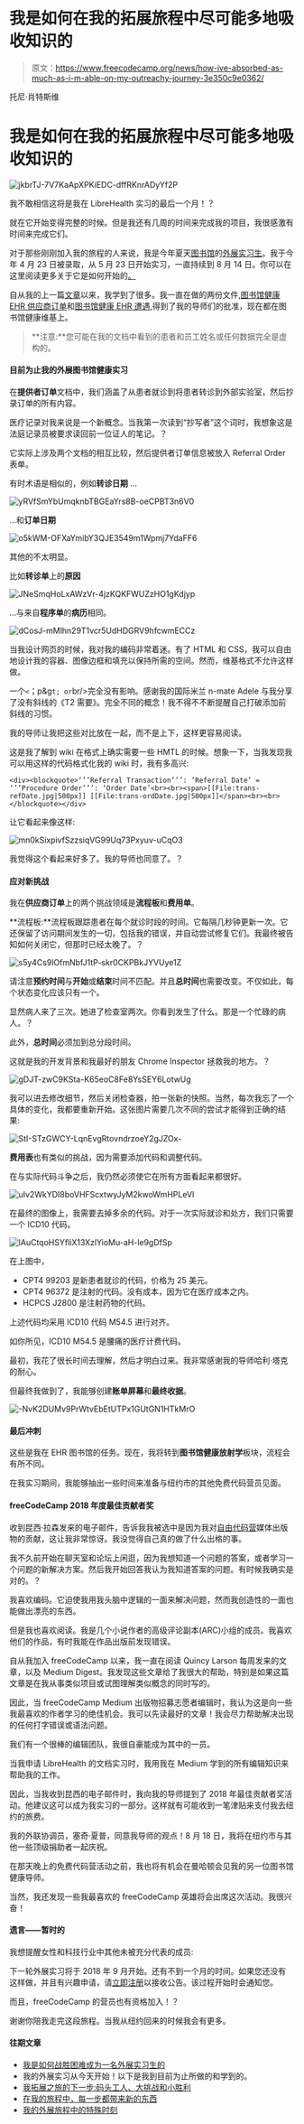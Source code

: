 # 我是如何在我的拓展旅程中尽可能多地吸收知识的

> 原文：<https://www.freecodecamp.org/news/how-ive-absorbed-as-much-as-i-m-able-on-my-outreachy-journey-3e350c9e0362/>

托尼·肖特斯维

# 我是如何在我的拓展旅程中尽可能多地吸收知识的

![jkbrTJ-7V7KaApXPKiEDC-dffRKnrADyYf2P](img/3138f87cdc1703bc23ddd073e5f6bdf9.png)

我不敢相信这将是我在 LibreHealth 实习的最后一个月！？

就在它开始变得完整的时候。但是我还有几周的时间来完成我的项目，我很感激有时间来完成它们。

对于那些刚刚加入我的旅程的人来说，我是今年夏天[图书馆](http://librehealth.io/)的[外展实习生](https://www.outreachy.org/alums/)。我于今年 4 月 23 日被录取，从 5 月 23 日开始实习，一直持续到 8 月 14 日。你可以在这里阅读更多关于它是如何开始的[。](https://medium.freecodecamp.org/how-i-beat-the-odds-and-became-an-outreachy-intern-9a92f47cb44e)

自从我的上一篇[文章](https://medium.freecodecamp.org/special-moments-on-my-outreachy-journey-78db1ff11ef4)以来，我学到了很多。我一直在做的两份文件,[图书馆健康 EHR 供应商订单](https://wiki.ehr.librehealth.io/LibreHealth_EHR_Provider_Orders)和[图书馆健康 EHR 遭遇](https://wiki.ehr.librehealth.io/LibreHealth_EHR_Encounters),得到了我的导师们的批准，现在都在图书馆健康维基上。

> **注意:**您可能在我的文档中看到的患者和员工姓名或任何数据完全是虚构的。

#### 目前为止我的外展图书馆健康实习

在**提供者订单**文档中，我们涵盖了从患者就诊到将患者转诊到外部实验室，然后抄录订单的所有内容。

医疗记录对我来说是一个新概念。当我第一次读到“抄写者”这个词时，我想象这是法庭记录员被要求读回前一位证人的笔记。？

它实际上涉及两个文档的相互比较，然后提供者订单信息被放入 Referral Order 表单。

有时术语是相似的，例如**转诊日期** …

![yRVfSmYbUmqknbTBGEaYrs8B-oeCPBT3n6V0](img/06fc2ec29993ec7f1d27131b65632bab.png)

…和**订单日期**

![o5kWM-OFXaYmibY3QJE3549m1Wpmj7YdaFF6](img/f1c998f43333223ff8488f1534a39565.png)

其他的不太明显。

比如**转诊单**上的**原因**

![JNeSmqHoLxAWzVr-4jzKQKFWUZzHO1gKdjyp](img/c9cfee498236b6e3a3e6f13fb0e91e88.png)

…与来自**程序单**的**病历**相同。

![dCosJ-mMlhn29T1vcr5UdHDGRV9hfcwmECCz](img/ef33c0c48742a2e0cc6cea3450c73a08.png)

当我设计网页的时候，我对我的编码非常着迷。有了 HTML 和 CSS，我可以自由地设计我的容器、图像边框和填充以保持所需的空间。然而，维基格式不允许这样做。

一个`<`；p&g`t; or`br/>完全没有影响。感谢我的国际米兰 n-mate Adele 与我分享了没有斜线的《T2 需要》。完全不同的概念！我不得不不断提醒自己打破添加前斜线的习惯。

我的导师让我把这些对比放在一起，而不是上下，这样更容易阅读。

这是我了解到 wiki 在格式上确实需要一些 HMTL 的时候。想象一下，当我发现我可以用这样的代码格式化我的 wiki 时，我有多高兴:

```
<div><blockquote>‘’’Referral Transaction’’’: ‘Referral Date’ = ‘’’Procedure Order’’’: ‘Order Date’<br><br><span>[[File:trans-refDate.jpg|500px]] [[File:trans-ordDate.jpg|500px]]</span><br><br></blockquote></div>
```

让它看起来像这样:

![mn0kSixpivfSzzsiqVG99Uq73Pxyuv-uCqO3](img/033135926415c2907900fc42484038a3.png)

我觉得这个看起来好多了。我的导师也同意了。？

#### 应对新挑战

我在**供应商订单**上的两个挑战领域是**流程板**和**费用单**。

**流程板:**流程板跟踪患者在每个就诊时段的时间。它每隔几秒钟更新一次。它还保留了访问期间发生的一切，包括我的错误，并自动尝试修复它们。我最终被告知如何关闭它，但那时已经太晚了。？

![s5y4Cs9lOfmNbfJ1tP-skr0CKPBkJYVUye1Z](img/ab54d80759e7b57c9ca5d20456f6be1b.png)

请注意**预约时间**与**开始**或**结束**时间不匹配。并且**总时间**也需要改变。不仅如此，每个状态变化应该只有一个。

显然病人来了三次。她进了检查室两次。你看到发生了什么。那是一个忙碌的病人。？

此外，**总时间**必须加到总分段时间。

这就是我的开发背景和我最好的朋友 Chrome Inspector 拯救我的地方。？

![gDJT-zwC9KSta-K65eoC8Fe8YsSEY6LotwUg](img/d1dd9243009373200f8391477ce890c0.png)

我可以进去修改细节，然后关闭检查器，拍一张新的快照。当然，每次我忘了一个具体的变化，我都要重新开始。这张图片需要几次不同的尝试才能得到正确的结果:

![StI-STzGWCY-LqnEvgRtovndrzoeY2gJZOx-](img/bbfc575cab18cc781225d5d0ed9220ca.png)

**费用表**也有类似的挑战，因为需要添加代码和调整代码。

在与实际代码斗争之后，我仍然必须使它在所有方面看起来都很好。

![uIv2WkYDI8boVHFScxtwyJyM2kwoWmHPLeVI](img/ebaeeded6ee9979c230aad5640c089d7.png)

在最终的图像上，我需要去掉多余的代码。对于一次实际就诊和处方，我们只需要一个 ICD10 代码。

![IAuCtqoHSYfliX13XzlYioMu-aH-le9gDfSp](img/af24fc183f05de88873f0f09fb8560ca.png)

在上图中，

*   CPT4 99203 是新患者就诊的代码，价格为 25 美元。
*   CPT4 96372 是注射的代码。没有成本，因为它在医疗成本之内。
*   HCPCS J2800 是注射药物的代码。

上述代码均采用 ICD10 代码 M54.5 进行对齐。

如你所见，ICD10 M54.5 是腰痛的医疗计费代码。

最初，我花了很长时间去理解，然后才明白过来。我非常感谢我的导师哈利·塔克的耐心。

但最终我做到了，我能够创建**账单屏幕**和**最终收据**。

![-NvK2DUMv9PrWtvEbEtUTPx1GUtGN1HTkMrO](img/ae55d45c828fec668bccd362c82def24.png)

#### 最后冲刺

这些是我在 EHR 图书馆的任务。现在，我将转到**图书馆健康放射学**板块，流程会有所不同。

在我实习期间，我能够抽出一些时间来准备与纽约市的其他免费代码营员见面。

#### freeCodeCamp 2018 年度最佳贡献者奖

收到昆西·拉森发来的电子邮件，告诉我我被选中是因为我对[自由代码营](https://www.freecodecamp.org/)媒体出版物的贡献，这让我非常惊讶。我没觉得自己真的做了什么出格的事。

我不久前开始在聊天室和论坛上闲逛，因为我想知道一个问题的答案，或者学习一个问题的新解决方案。然后我开始回答我认为我知道答案的问题。有时候我确实是对的。？

我喜欢编码。它迫使我用我头脑中逻辑的一面来解决问题，然而我创造性的一面也能做出漂亮的东西。

但是我也喜欢阅读。我是几个小说作者的高级评论副本(ARC)小组的成员。我喜欢他们的作品，有时我能在作品出版前发现错误。

自从我加入 freeCodeCamp 以来，我一直在阅读 Quincy Larson 每周发来的文章，以及 Medium Digest。我发现这些文章给了我很大的帮助，特别是如果这篇文章是在我从事类似项目或试图理解类似概念的同时写的。

因此，当 freeCodeCamp Medium 出版物招募志愿者编辑时，我认为这是向一些我最喜欢的作者学习的绝佳机会。我可以先读最好的文章！我会尽力帮助解决出现的任何打字错误或语法问题。

我们有一个很棒的编辑团队，我很自豪能成为其中的一员。

当我申请 LibreHealth 的文档实习时，我用我在 Medium 学到的所有编辑知识来帮助我的工作。

因此，当我收到昆西的电子邮件时，我向我的导师提到了 2018 年最佳贡献者奖活动。他建议这可以成为我实习的一部分。这样就有可能收到一笔津贴来支付我去纽约的旅费。

我的外联协调员，塞奇·夏普，同意我导师的观点！8 月 18 日，我将在纽约市与其他一些顶级捐助者一起庆祝。

在那天晚上的免费代码营活动之前，我也将有机会在曼哈顿会见我的另一位图书馆健康导师。

当然，我还发现一些我最喜欢的 freeCodeCamp 英雄将会出席这次活动。我很兴奋！

#### 遗言——暂时的

我想提醒女性和科技行业中其他未被充分代表的成员:

下一轮外展实习将于 2018 年 9 月开始。还有不到一个月的时间。如果您还没有这样做，并且有兴趣申请，请[立即注册](https://lists.outreachy.org/cgi-bin/mailman/listinfo/announce)以接收公告。该过程开始时会通知您。

而且，freeCodeCamp 的营员也有资格加入！？

谢谢你陪我走完这段旅程。当我从纽约回来的时候我会有更多。

#### **往期文章**

*   [我是如何战胜困难成为一名外展实习生的](https://medium.freecodecamp.org/how-i-beat-the-odds-and-became-an-outreachy-intern-9a92f47cb44e)
*   我的外展实习从今天开始！以下是我到目前为止所做的和学到的。
*   [我拓展之旅的下一步:码头工人、大挑战和小胜利](https://medium.freecodecamp.org/the-next-steps-on-my-outreachy-journey-docker-big-challenges-and-small-victories-2c3a2dd2277a)
*   [在我的旅程中，每一步都带来新的东西](https://medium.freecodecamp.org/every-step-brings-something-new-on-my-outreachy-journey-e7c0f7adf2ea)
*   [我的外展旅程中的特殊时刻](https://medium.freecodecamp.org/special-moments-on-my-outreachy-journey-78db1ff11ef4)